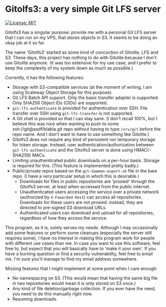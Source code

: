 Gitolfs3: a very simple Git LFS server
======================================

[![License: MIT](https://img.shields.io/badge/License-MIT-brightgreen.svg)](https://opensource.org/licenses/MIT)

Gitolfs3 has a singular purpose: provide me with a personal Git LFS server that
I can run on my VPS, that stores objects in S3. It seems to be doing an okay
job at it so far.

The name 'Gitolfs3' started as some kind of concoction of Gitolite, LFS and S3.
These days, this project has nothing to do with Gitolite because I don't use
Gitolite anymore. (It was too extensive for my use case, and I prefer to keep
the complexity of my system down as much as possible.)

Currently, it has the following features:

- Storage with S3-compatible services (at the moment of writing, I am using
  Scaleway Object Storage for this purpose).
- Git LFS Batch API support. Only the basic transfer adapter is supported. Only
  SHA256 Object IDs (OIDs) are supported.
- `git-lfs-authenticate` is provided for authentication over SSH. File transfer
  over SSH using `git-lfs-transfer` is not supported.
- A Git shell is provided so that I can stay sane. (I don't recall 100%, but I
  believe this was nice when wanting to push to some ssh://git@asdf/blabla.git
  repo without having to type `/srv/git` before the repo name. And I don't want
  to have to use something like Gitolite.)
- Gitolfs3 does not require any kind of persistent nor temporary storage for
  token storage. Instead, user authentication/authorization between
  `git-lfs-authenticate` and the Gitolfs3 server is done using HMAC(-SHA256)
  MACs.
- Limiting unauthenticated public downloads on a per-hour basis. Storage is
  required for this. (This feature is implemented pretty badly.)
- Public/private repos based on the `git-daemon-export-ok` file in the bare
  repo. (I have a very particular setup in which this is desirable.)
    - Downloads for files in public repositories are 'proxied' through the
      Gitolfs3 server, at least when accessed from the public internet.
    - Unauthenticated users accessing the service over a private network
      (authorized by `X-Fowarded-Host`) can access all repositories. Downloads
      for these users are not proxied: instead, they are directed to pre-signed
      S3 download URLs.
    - Authenticated users can download and upload for all repositories,
      regardless of how they access the service.

This program, as it is, solely serves my needs. Although I may occasionally add
some features or perform some cleanups (especially the server still requires
some), I have no interest in making this program work for people with different
use cases than me. In case you want to use this software, feel free to, but
expect that you will basically have to 'make it your own'. If you have a
burning question or find a security vulnerability, feel free to email me. I'm
sure you'll manage to find my email address somewhere.

Missing features that I might implement at some point when I care enough:

- No namespacing on S3. (This would mean that having the same big file in two
  repositories would mean it is only stored on S3 once.)
- Any kind of file deletion/garbage collection. If you ever have the need, you
  need to do this manually right now.
- Resuming downloads.
